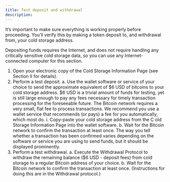 ```yaml
---
title: Test deposit and withdrawal
description:
---
```


It’s important to make sure everything is working properly before proceeding. You’ll verify this by making a token deposit to, and withdrawal from, your cold storage address.

Depositing funds requires the Internet, and does not require
handling any critically sensitive cold storage data, so you can use any Internet-connected computer for this section.

1. Open your electronic copy of the Cold Storage Information Page (see Section II for details).
2. Perform a test deposit.
  a. Use the wallet software or service of your choice to send the approximate
  equivalent of $6 USD of bitcoins to your cold storage address. $6 USD is a trivial
  amount of funds for testing, yet is still large enough to pay any fees necessary
  for timely transaction processing for the foreseeable future.
  The Bitcoin network requires a very small, flat fee to process transactions. We
  recommend you use a wallet service that recommends (or pays) a fee for you
  automatically, which most do.
    i. Copy-paste your cold storage address from the C old Storage Information Page into the wallet software.
  b. Wait for the Bitcoin network to confirm the transaction at least once. The way you tell whether a transaction has been confirmed varies depending on the software or service you are using to send funds, but it should be displayed prominently.
3. Perform a test withdrawal.
  a. Execute the Withdrawal Protocol to withdraw the remaining balance ($6 USD - deposit fees) from cold storage to a regular Bitcoin address of your choice.
  b. Wait for the Bitcoin network to confirm the transaction at least once. (Instructions for doing this are in the Withdrawal protocol.)
